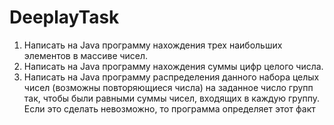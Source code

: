 # DeeplayTask
1. Написать на Java программу нахождения трех наибольших элементов в массиве чисел.
2. Написать на Java программу нахождения суммы цифр целого числа.
3. Написать на Java программу распределения данного набора целых чисел (возможны 
повторяющиеся числа) на заданное число групп так, чтобы были равными суммы чисел, 
входящих в каждую группу. Если это сделать невозможно, то программа определяет этот 
факт
